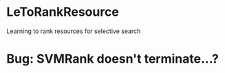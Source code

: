 # LeToRankResource
Learning to rank resources for selective search

# Bug: SVMRank doesn't terminate...?
